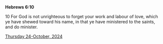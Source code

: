 **Hebrews 6:10**

10 For God is not unrighteous to forget your work and labour of love, which ye have shewed toward his name, in that ye have ministered to the saints, and do minister.

[Thursday 24-October, 2024](https://getbible.net/kjv/Hebrews/6/10)
